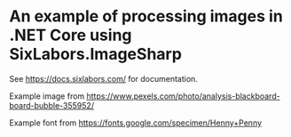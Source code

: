 # An example of processing images in .NET Core using SixLabors.ImageSharp

See <https://docs.sixlabors.com/> for documentation.

Example image from <https://www.pexels.com/photo/analysis-blackboard-board-bubble-355952/>

Example font from <https://fonts.google.com/specimen/Henny+Penny>
